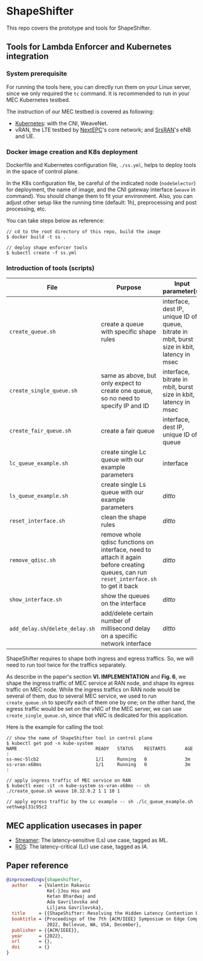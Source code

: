 # ShapeShifter

This repo covers the prototype and tools for ShapeShifter.

## Tools for Lambda Enforcer and Kubernetes integration

### System prerequisite

For running the tools here, you can directly run them on your Linux server, 
since we only required the `tc` command. 
It is recommended to run in your MEC Kubernetes testbed.

The instruction of our MEC testbed is covered as following:
* [Kubernetes](https://github.com/GTkernel/kubernetes-cluster-deployment): with the CNI, WeaveNet.
* vRAN, the LTE testbed by [NextEPC](https://github.com/GTkernel/nextepc)'s core network; 
and [SrsRAN](https://github.com/GTkernel/srsRAN)'s eNB and UE.

### Docker image creation and K8s deployment

Dockerfile and Kubernetes configuration file, `./ss.yml`, helps to deploy tools in
the space of control plane. 

In the K8s configuration file, 
be careful of the indicated node (`nodeSelector`) for deployment, the name of image,
and the CNI gateway interface (`weave` in command).
You should change them to fit your environment.
Also, you can adjust other setup like the running time (default: 1h), 
preprocessing and post processing, etc.


You can take steps below as reference:

```
// cd to the root directory of this repo, build the image
$ docker build -t ss .

// deploy shape enforcer tools
$ kubectl create -f ss.yml
```


### Introduction of tools (scripts) 

|File |  Purpose  |Input parameter(s) |
|-----|-----------|-------------------|
|`create_queue.sh`| create a queue with specific shape rules | interface, dest IP, unique ID of queue, bitrate in mbit, burst size in kbit, latency in msec|
|`create_single_queue.sh`| same as above, but only expect to create one queue, so no need to specify IP and ID | interface, bitrate in mbit, burst size in kbit, latency in msec|
|`create_fair_queue.sh`| create a fair queue |interface, dest IP, unique ID of queue|
|`lc_queue_example.sh`| create single Lc queue with our example parameters |interface|
|`ls_queue_example.sh`| create single Ls queue with our example parameters |*ditto*|
|`reset_interface.sh`| clean the shape rules |*ditto*|
|`remove_qdisc.sh`| remove whole qdisc functions on interface, need to attach it again before creating queues, can run `reset_interface.sh` to get it back |*ditto*|
|`show_interface.sh`| show the queues on the interface |*ditto*|
|`add_delay.sh`/`delete_delay.sh`| add/delete certain number of millisecond delay on a specific network interface|*ditto*|

ShapeShifter requires to shape both ingress and egress traffics.
So, we will need to run tool twice for the traffics separately.

As describe in the paper's section **VI. IMPLEMENTATION** and **Fig. 6**, 
we shape the ingress traffic of MEC service at RAN node, and shape its egress traffic on MEC node.
While the ingress traffics on RAN node would be several of them, duo to several MEC service, we used to run `create_queue.sh` to specify each of them one by one; on the other hand, the egress traffic would be set on the vNIC of the MEC server, we can use `create_single_queue.sh`, since that vNIC is dedicated for this application.

Here is the example for calling the tool:

```
// show the name of ShapeShifter tool in control plane
$ kubectl get pod -n kube-system
NAME                             READY   STATUS    RESTARTS       AGE
:
ss-mec-5lcb2                     1/1     Running   0              3m
ss-vran-x68ms                    1/1     Running   0              3m
:

// apply ingress traffic of MEC service on RAN
$ kubectl exec -it -n kube-system ss-vran-x68ms -- sh ./create_queue.sh weave 10.32.0.2 1 1 10 1

// apply egress traffic by the Lc example -- sh ./lc_queue_example.sh vethwepl31c95c2

```

## MEC application usecases in paper

* [Streamer](https://github.com/GTkernel/streamer): The latency-sensitive (Ls) use case, tagged as *ML*.
* [ROS](https://github.com/GTkernel/ros): The latency-critical (Lc) use case, tagged as *IA*.

## Paper reference

```bib
@inproceedings{shapeshifter,
  author    = {Valentin Rakavic
               Ke{-}Jou Hsu and
               Ketan Bhardwaj and
               Ada Gavrilovska and
               Liljana Gavrilovska},
  title     = {{ShapeShifter: Resolving the Hidden Latency Contention Problem in MEC}},
  booktitle = {Proceedings of the 7th {ACM/IEEE} Symposium on Edge Computing, {SEC}
               2022, Bellevue, WA, USA, December},
  publisher = {{ACM/IEEE}},
  year      = {2022},
  url       = {},
  doi       = {}
}
```

